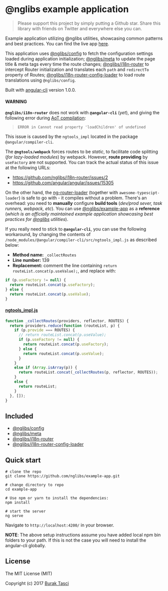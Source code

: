 # @nglibs example application

> Please support this project by simply putting a Github star. Share this library with friends on Twitter and everywhere else you can.

Example application utilizing @nglibs utilities, showcasing common patterns and best practices. You can find the live app [here](https://nglibs-example-app.azurewebsites.net).

This application uses [@nglibs/config](https://github.com/nglibs/config) to fetch the configuration settings loaded during application initialization; [@nglibs/meta](https://github.com/nglibs/meta) to update the page title & meta tags every time the route changes; [@nglibs/i18n-router](https://github.com/nglibs/i18n-router) to intercept Router initialization and translates each `path` and `redirectTo` property of Routes; [@nglibs/i18n-router-config-loader](https://github.com/nglibs/i18n-router-config-loader) to load route translations using `@nglibs/config`.

Built with [angular-cli](https://github.com/angular/angular-cli) version 1.0.0.

#### WARNING

**`@nglibs/i18n-router`** does not work with **`@angular-cli`** (*yet*), and giving the following error during [AoT compilation]:

> `ERROR in Cannot read property 'loadChildren' of undefined`

This issue is caused by the `ngtools_impl` located in the package `@angular/compiler-cli`.

The **`@ngtools/webpack`** forces routes to be *static*, to facilitate code splitting (*for lazy-loaded modules*) by webpack. However, **route providing** by `useFactory` are not supported. You can track the actual status of this issue at the following URLs:

- https://github.com/nglibs/i18n-router/issues/2
- https://github.com/angular/angular/issues/15305

On the other hand, the [ng-router-loader] (together with `awesome-typescipt-loader`) is safe to go with - it compiles without a problem. There's an overhead: you need to **manually** configure **build tools** (*dev/prod sever, task runners, webpack, etc*). You can use [@nglibs/example-app] as a **reference** (*which is an officially maintained example application showcasing best practices for [@nglibs] utilities*).

If you really need to stick to **`@angular-cli`**, you can use the following workaround, by changing the contents of `/node_modules/@angular/compiler-cli/src/ngtools_impl.js` as described below:

- **Method name:** `_collectRoutes`
- **Line number:** 139
- **Replacement:** comment the line containing `return routeList.concat(p.useValue);`, and replace with:
```JavaScript
if (p.useFactory != null) {
  return routeList.concat(p.useFactory);
} else {
  return routeList.concat(p.useValue);
}
```

#### [ngtools_impl.js](https://gist.github.com/fulls1z3/ca7541eeccc5b195f4854ff39d322d0e#file-ngtools_impl-js-L138)
```JavaScript
function _collectRoutes(providers, reflector, ROUTES) {
  return providers.reduce(function (routeList, p) {
    if (p.provide === ROUTES) {
      // return routeList.concat(p.useValue);
      if (p.useFactory != null) {
        return routeList.concat(p.useFactory);
      } else {
        return routeList.concat(p.useValue);
      }
    }
    else if (Array.isArray(p)) {
      return routeList.concat(_collectRoutes(p, reflector, ROUTES));
    }
    else {
      return routeList;
    }
  }, []);
}
```

## Included

- [@nglibs/config](https://github.com/nglibs/config)
- [@nglibs/meta](https://github.com/nglibs/meta)
- [@nglibs/i18n-router](https://github.com/nglibs/i18n-router)
- [@nglibs/i18n-router-config-loader](https://github.com/nglibs/i18n-router-config-loader)

## Quick start
```
# clone the repo
git clone https://github.com/nglibs/example-app.git

# change directory to repo
cd example-app

# Use npm or yarn to install the dependencies:
npm install

# start the server
ng serve
```

Navigate to `http://localhost:4200/` in your browser.

**NOTE**: The above setup instructions assume you have added local npm bin folders to your path. If this is not the case you will need to install the angular-cli globally.

## License
The MIT License (MIT)

Copyright (c) 2017 [Burak Tasci]

[@nglibs]: https://github.com/nglibs
[@nglibs/example-app]: https://github.com/nglibs/example-app
[@nglibs/config]: https://github.com/nglibs/config
[@nglibs/meta]: https://github.com/nglibs/meta
[@nglibs/i18n-router]: https://github.com/nglibs/i18n-router
[@nglibs/i18n-router-config-loader]: https://github.com/nglibs/i18n-router-config-loader
[ng-router-loader]: https://github.com/shlomiassaf/ng-router-loader

[AoT compilation]: https://angular.io/docs/ts/latest/cookbook/aot-compiler.html
[Burak Tasci]: http://www.buraktasci.com
